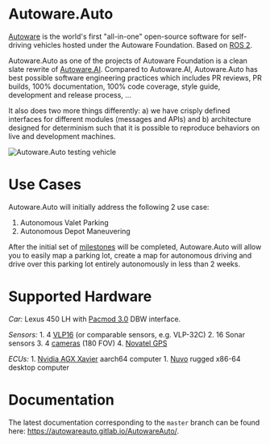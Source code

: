 # Autoware.Auto

[Autoware](https://www.autoware.org/) is the world's first "all-in-one" open-source
software for self-driving vehicles hosted under the Autoware Foundation. Based on
[ROS 2](https://index.ros.org/doc/ros2/).

Autoware.Auto as one of the projects of Autoware Foundation is a clean slate rewrite
of [Autoware.AI](https://autoware.ai/). Compared to Autoware.AI, Autoware.Auto has
best possible software engineering practices which includes PR reviews, PR builds,
100% documentation, 100% code coverage, style guide, development and release process, …

It also does two more things differently: a) we have crisply defined interfaces for
different modules (messages and APIs) and  b) architecture designed for determinism
such that it is possible to reproduce behaviors on live and development machines.

![Autoware.Auto testing vehicle](images/lexus.jpg)

# Use Cases
Autoware.Auto will initially address the following 2 use case:
1. Autonomous Valet Parking
1. Autonomous Depot Maneuvering

After the initial set of [milestones](https://gitlab.com/AutowareAuto/AutowareAuto/milestones)
will be completed, Autoware.Auto will allow you to easily map a parking lot, create
a map for autonomous driving and drive over this parking lot entirely autonomously
in less than 2 weeks.

# Supported Hardware
*Car:* Lexus 450 LH with [Pacmod 3.0](https://autonomoustuff.com/product/small-ev-by-wire-kits/)
DBW interface.

*Sensors:*
    1. 4 [VLP16](https://velodynelidar.com/vlp-16-hi-res.html) (or comparable sensors, e.g. VLP-32C)
    2. 16 Sonar sensors
    3. 4 [cameras](http://wiki.ros.org/pointgrey_camera_driver) (180 FOV)
    4. [Novatel GPS](https://autonomoustuff.com/product/novatel-vehicle-kits/)

*ECUs:*
	1. [Nvidia AGX Xavier](https://www.nvidia.com/en-us/deep-learning-ai/products/agx-systems/) aarch64 computer
	1. [Nuvo](https://autonomoustuff.com/product/astuff-spectra/) rugged x86-64 desktop computer

# Documentation

The latest documentation corresponding to the ``master`` branch can be found here:
https://autowareauto.gitlab.io/AutowareAuto/.
